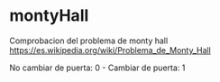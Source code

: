 # montyHall
Comprobacion del problema de monty hall  https://es.wikipedia.org/wiki/Problema_de_Monty_Hall 

No cambiar de puerta: 0 -
Cambiar de puerta: 1 
